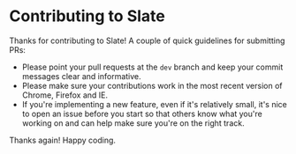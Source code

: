 # Contributing to Slate

Thanks for contributing to Slate! A couple of quick guidelines for submitting PRs:

- Please point your pull requests at the `dev` branch and keep your commit messages clear and informative.
- Please make sure your contributions work in the most recent version of Chrome, Firefox and IE.
- If you're implementing a new feature, even if it's relatively small, it's nice to open an issue before you start so that others know what you're working on and can help make sure you're on the right track.

Thanks again! Happy coding.
